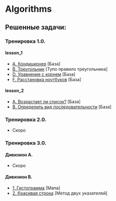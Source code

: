 # Algorithms
## Решенные задачи: 
### Тренировка 1.0.
#### lesson_1
+ [A. Кондиционер](https://github.com/Mamedov14/Algorithms/blob/master/Tasks/workout_1.0/lesson_1/A.md) [База]
+ [B. Треугольник](https://github.com/Mamedov14/Algorithms/blob/master/Tasks/workout_1.0/lesson_1/B.md) [Тупо правило треугольника]
+ [D. Уравнение с корнем](https://github.com/Mamedov14/Algorithms/blob/master/Tasks/workout_1.0/lesson_1/D.md) [База]
+ [F. Расстановка ноутбуков](https://github.com/Mamedov14/Algorithms/blob/master/Tasks/workout_1.0/lesson_1/F.md) [База] 
#### lesson_2
+ [A. Возрастает ли список?](https://github.com/Mamedov14/Algorithms/blob/master/Tasks/workout_1.0/lesson_2/A.md) [База]
+ [B. Определить вид последовательности](https://github.com/Mamedov14/Algorithms/blob/master/Tasks/workout_1.0/lesson_2/B.md) [База]
### Тренировка 2.0.
+ Скоро
### Тренировка 3.0.
#### Дивизион A.
+ Скоро
#### Дивизион B.
+ [1. Гистограмма](https://github.com/Mamedov14/Algorithms/blob/master/Tasks/%D0%93%D0%B8%D1%81%D1%82%D0%BE%D0%B3%D1%80%D0%B0%D0%BC%D0%BC%D0%B0.md) [Мапа]
+ [2. Красивая строка](https://github.com/Mamedov14/Algorithms/blob/master/Tasks/%D0%9A%D1%80%D0%B0%D1%81%D0%B8%D0%B2%D0%B0%D1%8F%20%D1%81%D1%82%D1%80%D0%BE%D0%BA%D0%B0.md) [Метод двух указателей]
